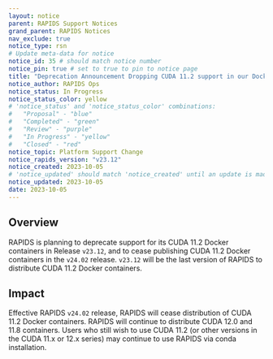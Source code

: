 ```yaml
---
layout: notice
parent: RAPIDS Support Notices
grand_parent: RAPIDS Notices
nav_exclude: true
notice_type: rsn
# Update meta-data for notice
notice_id: 35 # should match notice number
notice_pin: true # set to true to pin to notice page
title: "Deprecation Announcement Dropping CUDA 11.2 support in our Docker Images in Release v23.12"
notice_author: RAPIDS Ops
notice_status: In Progress
notice_status_color: yellow
# 'notice_status' and 'notice_status_color' combinations:
#   "Proposal" - "blue"
#   "Completed" - "green"
#   "Review" - "purple"
#   "In Progress" - "yellow"
#   "Closed" - "red"
notice_topic: Platform Support Change
notice_rapids_version: "v23.12"
notice_created: 2023-10-05
# 'notice_updated' should match 'notice_created' until an update is made
notice_updated: 2023-10-05
date: 2023-10-05
---
```


## Overview

RAPIDS is planning to deprecate support for its CUDA 11.2 Docker containers in Release `v23.12`, and to cease publishing CUDA 11.2 Docker containers in the `v24.02` release. `v23.12` will be the last version of RAPIDS to distribute CUDA 11.2 Docker containers. 

## Impact

Effective RAPIDS `v24.02` release, RAPIDS will cease distribution of CUDA 11.2 Docker containers. RAPIDS will continue to distribute CUDA 12.0 and 11.8 containers. Users who still wish to use CUDA 11.2 (or other versions in the CUDA 11.x or 12.x series) may continue to use RAPIDS via conda installation.
 


